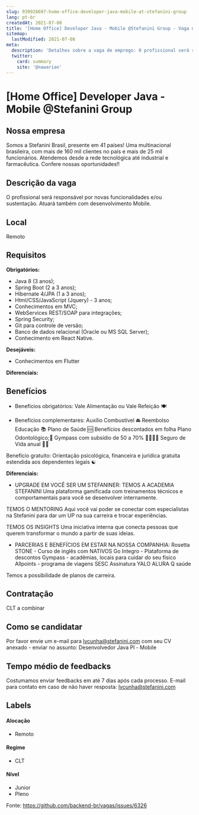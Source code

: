 ```yaml
---
slug: 939928697-home-office-developer-java-mobile-at-stefanini-group
lang: pt-br
createdAt: 2021-07-08
title: '[Home Office] Developer Java - Mobile @Stefanini Group - Vaga de Emprego'
sitemap:
  lastModified: 2021-07-08
meta:
  description: 'Detalhes sobre a vaga de emprego: O profissional será responsável por novas funcionalidades e/ou sustentação. Atuará também com desenvolvimento Mobile.'
  twitter:
    card: summary
    site: '@nawarian'
---
```


# [Home Office] Developer Java - Mobile @Stefanini Group

<!--
==================================================

==================================================
--> 
<!-- 
==================================================
POR FAVOR, SÓ POSTE SE A VAGA FOR PARA BACK-END!

Não faça distinção de gênero no título da vaga.

Use: "Back-End Developer" ao invés de 
"Desenvolvedor Back-End" \o/

Exemplo: `[São Paulo] Back-End Developer @ NOME DA EMPRESA`
==================================================
-->
<!--
==================================================

==================================================
-->
>

## Nossa empresa

Somos a Stefanini Brasil, presente em 41 países! Uma multinacional brasileira, com mais de 160 mil clientes no país e mais de 25 mil funcionários. Atendemos desde a rede tecnológica até industrial e farmacêutica. Confere nossas oportunidades!!

## Descrição da vaga

O profissional será responsável por novas funcionalidades e/ou sustentação. Atuará também com desenvolvimento Mobile.

## Local

Remoto

## Requisitos

**Obrigatórios:**
- Java 8 (3 anos);
- Spring Boot (2 a 3 anos);
- Hibernate 4/JPA (1 a 3 anos);
- Html/CSS/JavaScript (Jquery) - 3 anos;
- Conhecimentos em MVC;
- WebServices REST/SOAP para integrações;
- Spring Security;
- Git para controle de versão;
- Banco de dados relacional (Oracle ou MS SQL Server);
- Conhecimento em React Native.

**Desejáveis:**
- Conhecimentos em Flutter

**Diferenciais:**

## Benefícios

- Benefícios obrigatórios:
Vale Alimentação ou Vale Refeição 🍽 

- Benefícios complementares:
Auxílio Combustível 🚘
Reembolso Educação 📚
Plano de Saúde 🆘 
Benefícios descontados em folha Plano Odontológico;🦷
Gympass com subsídio de 50 a 70% 🥊🥋🏊‍♂
Seguro de Vida anual 🧖‍♂ 

Benefício gratuito:
Orientação psicológica, financeira e jurídica gratuita estendida aos dependentes legais ☯

**Diferenciais:**
- UPGRADE EM VOCÊ SER UM STEFANINER:
TEMOS A ACADEMIA STEFANINI
Uma plataforma gamificada com treinamentos técnicos e comportamentais para você se desenvolver
internamente.

TEMOS O MENTORING
Aqui você vai poder se conectar com especialistas na Stefanini para dar um UP na sua carreira e
trocar experiências.

TEMOS OS INSIGHTS
Uma iniciativa interna que conecta pessoas que querem transformar o mundo a partir de suas ideias.

- PARCERIAS E BENEFÍCIOS EM ESTAR NA NOSSA COMPANHIA:
Rosetta STONE - Curso de inglês com NATIVOS
Go Integro - Plataforma de descontos
Gympass - acadêmias, locais para cuidar do seu físico
Allpoints - programa de viagens
SESC
Assinatura YALO
ALURA
Q saúde

Temos a possibilidade de planos de carreira.

## Contratação

CLT a combinar

## Como se candidatar

Por favor envie um e-mail para lvcunha@stefanini.com com seu CV anexado - enviar no assunto: Desenvolvedor Java Pl - Mobile

## Tempo médio de feedbacks

Costumamos enviar feedbacks em até 7 dias após cada processo.
E-mail para contato em caso de não haver resposta: lvcunha@stefanini.com

## Labels
<!-- retire os labels que não fazem sentido à vaga -->

#### Alocação
- Remoto

#### Regime
- CLT

#### Nível
- Junior
- Pleno

Fonte: https://github.com/backend-br/vagas/issues/6326